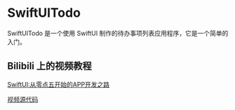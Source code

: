 # SwiftUITodo

SwiftUITodo 是一个使用 SwiftUI 制作的待办事项列表应用程序，它是一个简单的入门。

## Bilibili 上的视频教程

[SwiftUI:从零点五开始的APP开发之路](https://www.bilibili.com/video/BV1Kg4y1i7dd)

[视频源代码](./ToDoList%20for%20Eastern_Moon)

<!-- ![ToDoLIst](./ToDoLIst.gif) -->
